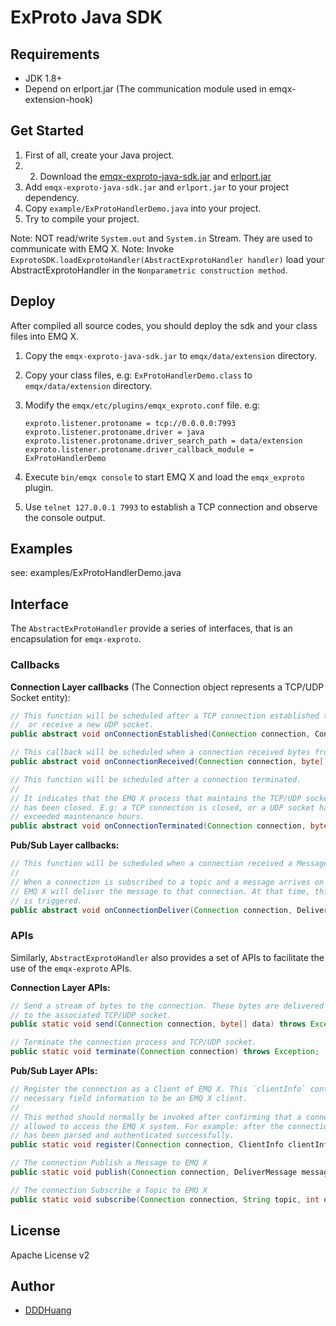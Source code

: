 # ExProto Java SDK

## Requirements

- JDK 1.8+
- Depend on erlport.jar (The communication module used in emqx-extension-hook)

## Get Started

1. First of all, create your Java project.
2. 2. Download the [emqx-exproto-java-sdk.jar](https://github.com/emqx/emqx-exproto-java-sdk/raw/master/build/emqx-exproto-java-sdk.jar) and [erlport.jar](https://github.com/emqx/emqx-exproto-java-sdk/raw/master/src/lib/erlport.jar)
3. Add `emqx-exproto-java-sdk.jar` and `erlport.jar` to your project dependency.
4. Copy `example/ExProtoHandlerDemo.java` into your project.
5. Try to compile your project.

Note: NOT read/write `System.out` and `System.in` Stream. They are used to communicate with EMQ X.
Note: Invoke `ExprotoSDK.loadExprotoHandler(AbstractExprotoHandler handler)` load your AbstractExprotoHandler in the `Nonparametric construction method`.

## Deploy

After compiled all source codes, you should deploy the sdk and your class files into EMQ X.

1. Copy the `emqx-exproto-java-sdk.jar` to `emqx/data/extension` directory.
2. Copy your class files, e.g: `ExProtoHandlerDemo.class` to `emqx/data/extension` directory.
3. Modify the `emqx/etc/plugins/emqx_exproto.conf` file. e.g:

    ```protperties
    exproto.listener.protoname = tcp://0.0.0.0:7993
    exproto.listener.protoname.driver = java
    exproto.listener.protoname.driver_search_path = data/extension
    exproto.listener.protoname.driver_callback_module = ExProtoHandlerDemo
    ```
4. Execute `bin/emqx console` to start EMQ X and load the `emqx_exproto` plugin.
5. Use `telnet 127.0.0.1 7993` to establish a TCP connection and observe the console output.

## Examples

see: examples/ExProtoHandlerDemo.java

## Interface

The `AbstractExProtoHandler` provide a series of interfaces, that is an encapsulation for `emqx-exproto`.

### Callbacks

**Connection Layer callbacks** (The Connection object represents a TCP/UDP Socket entity):

``` java
// This function will be scheduled after a TCP connection established to EMQ X
//  or receive a new UDP socket.
public abstract void onConnectionEstablished(Connection connection, ConnectionInfo connectionInfo);

// This callback will be scheduled when a connection received bytes from TCP/UDP socket.
public abstract void onConnectionReceived(Connection connection, byte[] data);

// This function will be scheduled after a connection terminated.
//
// It indicates that the EMQ X process that maintains the TCP/UDP socket
// has been closed. E.g: a TCP connection is closed, or a UDP socket has
// exceeded maintenance hours.
public abstract void onConnectionTerminated(Connection connection, byte[] reason);
```

**Pub/Sub Layer callbacks:**

``` java
// This function will be scheduled when a connection received a Message from EMQ X
//
// When a connection is subscribed to a topic and a message arrives on that topic,
// EMQ X will deliver the message to that connection. At that time, this function
// is triggered.
public abstract void onConnectionDeliver(Connection connection, DeliverMessage[] messagesArr);
```

### APIs

Similarly, `AbstractExprotoHandler` also provides a set of APIs to facilitate the use of the `emqx-exproto` APIs.


**Connection Layer APIs:**

``` java
// Send a stream of bytes to the connection. These bytes are delivered directly
// to the associated TCP/UDP socket.
public static void send(Connection connection, byte[] data) throws Exception;

// Terminate the connection process and TCP/UDP socket.
public static void terminate(Connection connection) throws Exception;
```

**Pub/Sub Layer APIs:**

```java
// Register the connection as a Client of EMQ X. This `clientInfo` contains the
// necessary field information to be an EMQ X client.
//
// This method should normally be invoked after confirming that a connection is
// allowed to access the EMQ X system. For example: after the connection packet
// has been parsed and authenticated successfully.
public static void register(Connection connection, ClientInfo clientInfo) throws Exception;

// The connection Publish a Message to EMQ X
public static void publish(Connection connection, DeliverMessage message) throws Exception;

// The connection Subscribe a Topic to EMQ X
public static void subscribe(Connection connection, String topic, int qos) throws Exception;
```

## License

Apache License v2

## Author

- [DDDHuang](https://github.com/DDDHuang)
